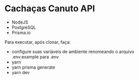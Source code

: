 # Cachaças Canuto API

- NodeJS
- PostgreSQL
- Prisma.io

Para executar, após clonar, faça:

- configure suas variáveis de ambiente renomeando o arquivo .env.example para .env
- yarn
- yarn prisma generate
- yarn dev

